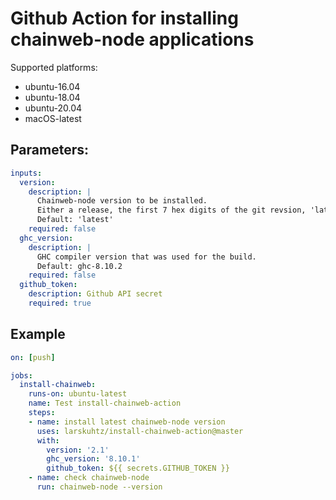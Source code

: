 # Github Action for installing chainweb-node applications

Supported platforms:

* ubuntu-16.04
* ubuntu-18.04
* ubuntu-20.04
* macOS-latest

## Parameters:

```yml
inputs:
  version:
    description: |
      Chainweb-node version to be installed.
      Either a release, the first 7 hex digits of the git revsion, 'latest', or 'master'.
      Default: 'latest'
    required: false
  ghc_version:
    description: |
      GHC compiler version that was used for the build.
      Default: ghc-8.10.2
    required: false
  github_token:
    description: Github API secret
    required: true
```

## Example

```yml
on: [push]

jobs:
  install-chainweb:
    runs-on: ubuntu-latest
    name: Test install-chainweb-action
    steps:
    - name: install latest chainweb-node version
      uses: larskuhtz/install-chainweb-action@master
      with:
        version: '2.1'
        ghc_version: '8.10.1'
        github_token: ${{ secrets.GITHUB_TOKEN }}
    - name: check chainweb-node
      run: chainweb-node --version
```
